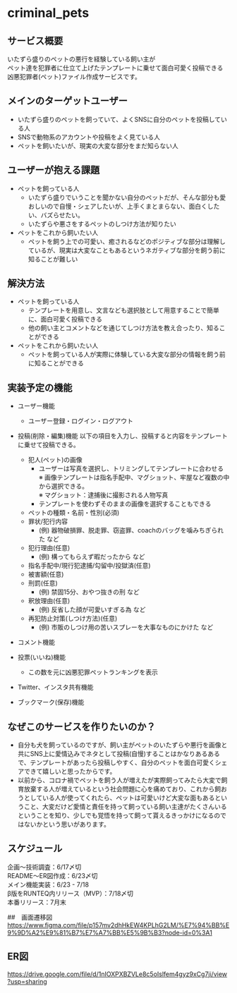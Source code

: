 # criminal_pets

## サービス概要
いたずら盛りのペットの悪行を経験している飼い主が  
ペット達を犯罪者に仕立て上げたテンプレートに乗せて面白可愛く投稿できる  
凶悪犯罪者(ペット)ファイル作成サービスです。  

## メインのターゲットユーザー
- いたずら盛りのペットを飼っていて、よくSNSに自分のペットを投稿している人
- SNSで動物系のアカウントや投稿をよく見ている人
- ペットを飼いたいが、現実の大変な部分をまだ知らない人

## ユーザーが抱える課題
- ペットを飼っている人
  - いたずら盛りでいうことを聞かない自分のペットだが、そんな部分も愛おしいので自慢・シェアしたいが、上手くまとまらない、面白くしたい、バズらせたい。
  - いたずらや悪さをするペットのしつけ方法が知りたい  
- ペットをこれから飼いたい人
  - ペットを飼う上での可愛い、癒されるなどのポジティブな部分は理解しているが、現実は大変なこともあるというネガティブな部分を飼う前に知ることが難しい

## 解決方法
- ペットを飼っている人
  - テンプレートを用意し、文言なども選択肢として用意することで簡単に、面白可愛く投稿できる
  - 他の飼い主とコメントなどを通じてしつけ方法を教え合ったり、知ることができる
- ペットをこれから飼いたい人
  - ペットを飼っている人が実際に体験している大変な部分の情報を飼う前に知ることができる

## 実装予定の機能
- ユーザー機能
  - ユーザー登録・ログイン・ログアウト
  
- 投稿(削除・編集)機能
以下の項目を入力し、投稿すると内容をテンプレートに乗せて投稿できる。  
  - 犯人(ペット)の画像
    - ユーザーは写真を選択し、トリミングしてテンプレートに合わせる  
      ※ 画像テンプレートは指名手配中、マグショット、牢屋など複数の中から選択できる。  
      ※ マグショット：逮捕後に撮影される人物写真  
    - テンプレートを使わずそのままの画像を選択することもできる
  - ペットの種類・名前・性別(必須)
  - 罪状/犯行内容
    - (例) 器物破損罪、脱走罪、窃盗罪、coachのバッグを噛みちぎられた など
  - 犯行理由(任意)
    - (例) 構ってもらえず暇だったから など
  - 指名手配中/現行犯逮捕/勾留中/投獄済(任意)
  - 被害額(任意)
  - 刑罰(任意)
    - (例) 禁固15分、おやつ抜きの刑 など
  - 釈放理由(任意)
    - (例) 反省した顔が可愛いすぎる為 など
  - 再犯防止対策(しつけ方法)(任意)
    - (例) 市販のしつけ用の苦いスプレーを大事なものにかけた など
  
- コメント機能
- 投票(いいね)機能
  - この数を元に凶悪犯罪ペットランキングを表示
- Twitter、インスタ共有機能
- ブックマーク(保存)機能

## なぜこのサービスを作りたいのか？
- 自分も犬を飼っているのですが、飼い主がペットのいたずらや悪行を画像と共にSNS上に愛情込みでネタとして投稿(自慢)することはかなりあるあるで、テンプレートがあったら投稿しやすく、自分のペットを面白可愛くシェアできて嬉しいと思ったからです。
- 以前から、コロナ禍でペットを飼う人が増えたが実際飼ってみたら大変で飼育放棄する人が増えているという社会問題に心を痛めており、これから飼おうとしている人が使ってくれたら、ペットは可愛いけど大変な面もあるということ、大変だけど愛情と責任を持って飼っている飼い主達がたくさんいるということを知り、少しでも覚悟を持って飼って貰えるきっかけになるのではないかという思いがあります。

## スケジュール
企画〜技術調査：6/17〆切  
README〜ER図作成：6/23〆切  
メイン機能実装：6/23 - 7/18  
β版をRUNTEQ内リリース（MVP）：7/18〆切  
本番リリース：7月末  

##　画面遷移図
https://www.figma.com/file/p157mv2dhHkEW4KPLhG2LM/%E7%94%BB%E9%9D%A2%E9%81%B7%E7%A7%BB%E5%9B%B3?node-id=0%3A1

## ER図
https://drive.google.com/file/d/1nIOXPXBZVLe8c5oIslfem4gyz9xCg7ji/view?usp=sharing
